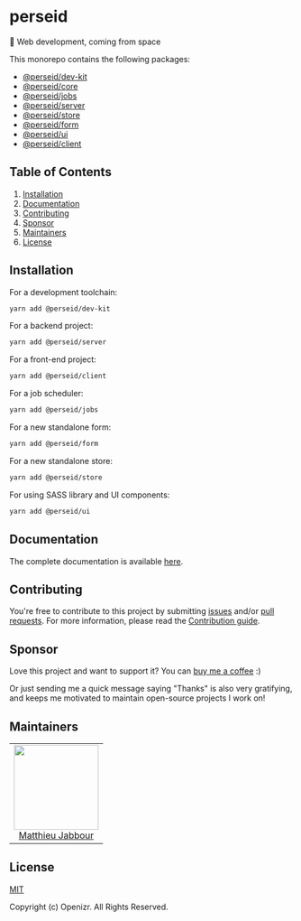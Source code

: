 # perseid

🌠 Web development, coming from space

This monorepo contains the following packages:
- [@perseid/dev-kit](https://github.com/openizr/perseid/tree/main/dev-kit)
- [@perseid/core](https://github.com/openizr/perseid/tree/main/core)
- [@perseid/jobs](https://github.com/openizr/perseid/tree/main/jobs)
- [@perseid/server](https://github.com/openizr/perseid/tree/main/server)
- [@perseid/store](https://github.com/openizr/perseid/tree/main/store)
- [@perseid/form](https://github.com/openizr/perseid/tree/main/form)
- [@perseid/ui](https://github.com/openizr/perseid/tree/main/ui)
- [@perseid/client](https://github.com/openizr/perseid/tree/main/client)


## Table of Contents

1. [Installation](#Installation)
2. [Documentation](#Documentation)
3. [Contributing](#Contributing)
4. [Sponsor](#Sponsor)
5. [Maintainers](#Maintainers)
6. [License](#License)


## Installation

For a development toolchain:

```bash
yarn add @perseid/dev-kit
```

For a backend project:

```bash
yarn add @perseid/server
```

For a front-end project:

```bash
yarn add @perseid/client
```

For a job scheduler:

```bash
yarn add @perseid/jobs
```

For a new standalone form:

```bash
yarn add @perseid/form
```

For a new standalone store:

```bash
yarn add @perseid/store
```

For using SASS library and UI components:

```bash
yarn add @perseid/ui
```


## Documentation

The complete documentation is available [here](https://openizr.gitbook.io/perseid).


## Contributing

You're free to contribute to this project by submitting [issues](https://github.com/openizr/perseid/issues) and/or [pull requests](https://github.com/perseid/perseid/pulls). For more information, please read the [Contribution guide](https://github.com/openizr/perseid/blob/master/CONTRIBUTING.md).


## Sponsor

Love this project and want to support it? You can [buy me a coffee](https://www.buymeacoffee.com/matthieujabbour) :)

Or just sending me a quick message saying "Thanks" is also very gratifying, and keeps me motivated to maintain open-source projects I work on!


## Maintainers

<table>
  <tbody>
    <tr>
      <td align="center">
        <img width="150" height="150" src="https://avatars.githubusercontent.com/u/29428247?v=4&s=150">
        </br>
        <a href="https://github.com/matthieujabbour">Matthieu Jabbour</a>
      </td>
    </tr>
  <tbody>
</table>


## License

[MIT](http://opensource.org/licenses/MIT)

Copyright (c) Openizr. All Rights Reserved.
